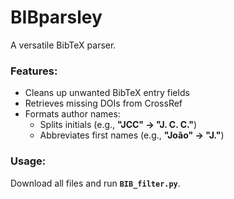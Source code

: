 # BIBparsley  
A versatile BibTeX parser.  

### Features:  
- Cleans up unwanted BibTeX entry fields  
- Retrieves missing DOIs from CrossRef  
- Formats author names:  
  - Splits initials (e.g., **"JCC" → "J. C. C."**)  
  - Abbreviates first names (e.g., **"João" → "J."**)  

### Usage:  
Download all files and run **`BIB_filter.py`**.
